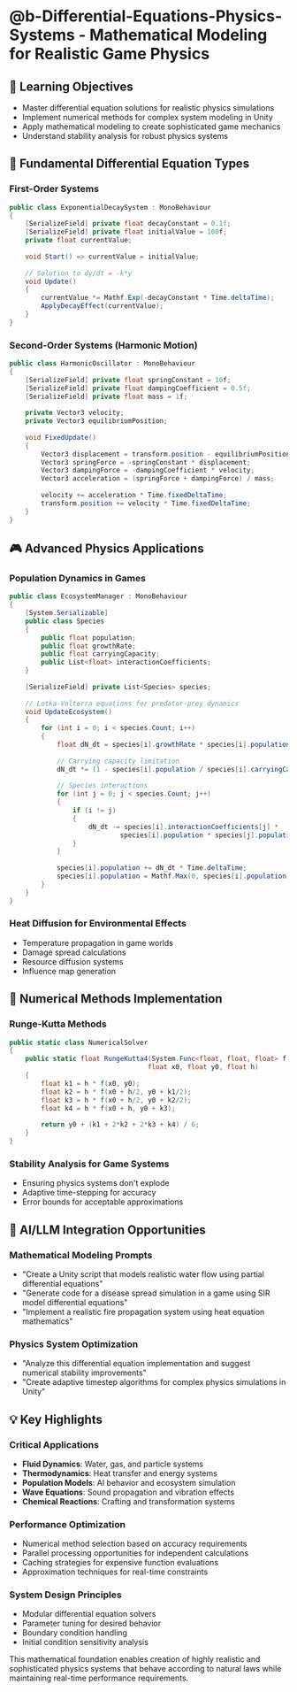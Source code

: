 # @b-Differential-Equations-Physics-Systems - Mathematical Modeling for Realistic Game Physics

## 🎯 Learning Objectives
- Master differential equation solutions for realistic physics simulations
- Implement numerical methods for complex system modeling in Unity
- Apply mathematical modeling to create sophisticated game mechanics
- Understand stability analysis for robust physics systems

## 🔧 Fundamental Differential Equation Types

### First-Order Systems
```csharp
public class ExponentialDecaySystem : MonoBehaviour
{
    [SerializeField] private float decayConstant = 0.1f;
    [SerializeField] private float initialValue = 100f;
    private float currentValue;
    
    void Start() => currentValue = initialValue;
    
    // Solution to dy/dt = -k*y
    void Update()
    {
        currentValue *= Mathf.Exp(-decayConstant * Time.deltaTime);
        ApplyDecayEffect(currentValue);
    }
}
```

### Second-Order Systems (Harmonic Motion)
```csharp
public class HarmonicOscillator : MonoBehaviour
{
    [SerializeField] private float springConstant = 10f;
    [SerializeField] private float dampingCoefficient = 0.5f;
    [SerializeField] private float mass = 1f;
    
    private Vector3 velocity;
    private Vector3 equilibriumPosition;
    
    void FixedUpdate()
    {
        Vector3 displacement = transform.position - equilibriumPosition;
        Vector3 springForce = -springConstant * displacement;
        Vector3 dampingForce = -dampingCoefficient * velocity;
        Vector3 acceleration = (springForce + dampingForce) / mass;
        
        velocity += acceleration * Time.fixedDeltaTime;
        transform.position += velocity * Time.fixedDeltaTime;
    }
}
```

## 🎮 Advanced Physics Applications

### Population Dynamics in Games
```csharp
public class EcosystemManager : MonoBehaviour
{
    [System.Serializable]
    public class Species
    {
        public float population;
        public float growthRate;
        public float carryingCapacity;
        public List<float> interactionCoefficients;
    }
    
    [SerializeField] private List<Species> species;
    
    // Lotka-Volterra equations for predator-prey dynamics
    void UpdateEcosystem()
    {
        for (int i = 0; i < species.Count; i++)
        {
            float dN_dt = species[i].growthRate * species[i].population;
            
            // Carrying capacity limitation
            dN_dt *= (1 - species[i].population / species[i].carryingCapacity);
            
            // Species interactions
            for (int j = 0; j < species.Count; j++)
            {
                if (i != j)
                {
                    dN_dt -= species[i].interactionCoefficients[j] * 
                            species[i].population * species[j].population;
                }
            }
            
            species[i].population += dN_dt * Time.deltaTime;
            species[i].population = Mathf.Max(0, species[i].population);
        }
    }
}
```

### Heat Diffusion for Environmental Effects
- Temperature propagation in game worlds
- Damage spread calculations
- Resource diffusion systems
- Influence map generation

## 🔬 Numerical Methods Implementation

### Runge-Kutta Methods
```csharp
public static class NumericalSolver
{
    public static float RungeKutta4(System.Func<float, float, float> f, 
                                   float x0, float y0, float h)
    {
        float k1 = h * f(x0, y0);
        float k2 = h * f(x0 + h/2, y0 + k1/2);
        float k3 = h * f(x0 + h/2, y0 + k2/2);
        float k4 = h * f(x0 + h, y0 + k3);
        
        return y0 + (k1 + 2*k2 + 2*k3 + k4) / 6;
    }
}
```

### Stability Analysis for Game Systems
- Ensuring physics systems don't explode
- Adaptive time-stepping for accuracy
- Error bounds for acceptable approximations

## 🚀 AI/LLM Integration Opportunities

### Mathematical Modeling Prompts
- "Create a Unity script that models realistic water flow using partial differential equations"
- "Generate code for a disease spread simulation in a game using SIR model differential equations"
- "Implement a realistic fire propagation system using heat equation mathematics"

### Physics System Optimization
- "Analyze this differential equation implementation and suggest numerical stability improvements"
- "Create adaptive timestep algorithms for complex physics simulations in Unity"

## 💡 Key Highlights

### Critical Applications
- **Fluid Dynamics**: Water, gas, and particle systems
- **Thermodynamics**: Heat transfer and energy systems
- **Population Models**: AI behavior and ecosystem simulation
- **Wave Equations**: Sound propagation and vibration effects
- **Chemical Reactions**: Crafting and transformation systems

### Performance Optimization
- Numerical method selection based on accuracy requirements
- Parallel processing opportunities for independent calculations
- Caching strategies for expensive function evaluations
- Approximation techniques for real-time constraints

### System Design Principles
- Modular differential equation solvers
- Parameter tuning for desired behavior
- Boundary condition handling
- Initial condition sensitivity analysis

This mathematical foundation enables creation of highly realistic and sophisticated physics systems that behave according to natural laws while maintaining real-time performance requirements.